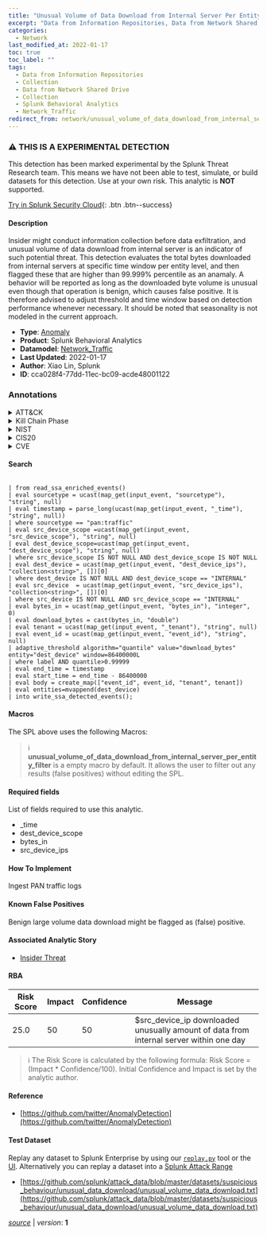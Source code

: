 ```yaml
---
title: "Unusual Volume of Data Download from Internal Server Per Entity"
excerpt: "Data from Information Repositories, Data from Network Shared Drive"
categories:
  - Network
last_modified_at: 2022-01-17
toc: true
toc_label: ""
tags:
  - Data from Information Repositories
  - Collection
  - Data from Network Shared Drive
  - Collection
  - Splunk Behavioral Analytics
  - Network_Traffic
redirect_from: network/unusual_volume_of_data_download_from_internal_server_per_entity
---
```


### :warning: THIS IS A EXPERIMENTAL DETECTION
This detection has been marked experimental by the Splunk Threat Research team. This means we have not been able to test, simulate, or build datasets for this detection. Use at your own risk. This analytic is **NOT** supported.


[Try in Splunk Security Cloud](https://www.splunk.com/en_us/cyber-security.html){: .btn .btn--success}

#### Description

Insider might conduct information collection before data exfiltration, and unusual volume of data download from internal server is an indicator of such potential threat. This detection evaluates the total bytes downloaded from internal servers at specific time window per entity level, and then flagged these that are higher than 99.999% percentile as an anamaly. A behavior will be reported as long as the downloaded byte volume is unusual even though that operation is benign, which causes false positive. It is therefore advised to adjust threshold and time window based on detection performance whenever necessary. It should be noted that seasonality is not modeled in the current approach.

- **Type**: [Anomaly](https://github.com/splunk/security_content/wiki/Detection-Analytic-Types)
- **Product**: Splunk Behavioral Analytics
- **Datamodel**: [Network_Traffic](https://docs.splunk.com/Documentation/CIM/latest/User/NetworkTraffic)
- **Last Updated**: 2022-01-17
- **Author**: Xiao Lin, Splunk
- **ID**: cca028f4-77dd-11ec-bc09-acde48001122

### Annotations
<details>
  <summary>ATT&CK</summary>

<div markdown="1">

#### [ATT&CK](https://attack.mitre.org/)

| ID          | Technique   | Tactic         |
| ----------- | ----------- |--------------- |
| [T1213](https://attack.mitre.org/techniques/T1213/) | Data from Information Repositories | Collection |

| [T1039](https://attack.mitre.org/techniques/T1039/) | Data from Network Shared Drive | Collection |

</div>
</details>


<details>
  <summary>Kill Chain Phase</summary>

<div markdown="1">

* Weaponization


</div>
</details>


<details>
  <summary>NIST</summary>

<div markdown="1">

* DE.AE



</div>
</details>

<details>
  <summary>CIS20</summary>

<div markdown="1">

* CIS 13



</div>
</details>

<details>
  <summary>CVE</summary>

<div markdown="1">


</div>
</details>


#### Search

```

| from read_ssa_enriched_events() 
| eval sourcetype = ucast(map_get(input_event, "sourcetype"), "string", null) 
| eval timestamp = parse_long(ucast(map_get(input_event, "_time"), "string", null)) 
| where sourcetype == "pan:traffic" 
| eval src_device_scope =ucast(map_get(input_event, "src_device_scope"), "string", null) 
| eval dest_device_scope=ucast(map_get(input_event, "dest_device_scope"), "string", null) 
| where src_device_scope IS NOT NULL AND dest_device_scope IS NOT NULL 
| eval dest_device = ucast(map_get(input_event, "dest_device_ips"), "collection<string>", [])[0] 
| where dest_device IS NOT NULL AND dest_device_scope == "INTERNAL" 
| eval src_device  = ucast(map_get(input_event, "src_device_ips"), "collection<string>", [])[0] 
| where src_device IS NOT NULL AND src_device_scope == "INTERNAL" 
| eval bytes_in = ucast(map_get(input_event, "bytes_in"), "integer", 0) 
| eval download_bytes = cast(bytes_in, "double") 
| eval tenant = ucast(map_get(input_event, "_tenant"), "string", null) 
| eval event_id = ucast(map_get(input_event, "event_id"), "string", null) 
| adaptive_threshold algorithm="quantile" value="download_bytes" entity="dest_device" window=86400000L 
| where label AND quantile>0.99999 
| eval end_time = timestamp 
| eval start_time = end_time - 86400000 
| eval body = create_map(["event_id", event_id, "tenant", tenant]) 
| eval entities=mvappend(dest_device) 
| into write_ssa_detected_events();
```

#### Macros
The SPL above uses the following Macros:

> :information_source:
> **unusual_volume_of_data_download_from_internal_server_per_entity_filter** is a empty macro by default. It allows the user to filter out any results (false positives) without editing the SPL.



#### Required fields
List of fields required to use this analytic.
* _time
* dest_device_scope
* bytes_in
* src_device_ips



#### How To Implement
Ingest PAN traffic logs
#### Known False Positives
Benign large volume data download might be flagged as (false) positive.

#### Associated Analytic Story
* [Insider Threat](/stories/insider_threat)




#### RBA

| Risk Score  | Impact      | Confidence   | Message      |
| ----------- | ----------- |--------------|--------------|
| 25.0 | 50 | 50 | $src_device_ip downloaded unusually amount of data from internal server within one day |


> :information_source:
> The Risk Score is calculated by the following formula: Risk Score = (Impact * Confidence/100). Initial Confidence and Impact is set by the analytic author.


#### Reference

* [https://github.com/twitter/AnomalyDetection](https://github.com/twitter/AnomalyDetection)



#### Test Dataset
Replay any dataset to Splunk Enterprise by using our [`replay.py`](https://github.com/splunk/attack_data#using-replaypy) tool or the [UI](https://github.com/splunk/attack_data#using-ui).
Alternatively you can replay a dataset into a [Splunk Attack Range](https://github.com/splunk/attack_range#replay-dumps-into-attack-range-splunk-server)

* [https://github.com/splunk/attack_data/blob/master/datasets/suspicious_behaviour/unusual_data_download/unusual_volume_data_download.txt](https://github.com/splunk/attack_data/blob/master/datasets/suspicious_behaviour/unusual_data_download/unusual_volume_data_download.txt)



[*source*](https://github.com/splunk/security_content/tree/develop/detections/experimental/network/unusual_volume_of_data_download_from_internal_server_per_entity.yml) \| *version*: **1**